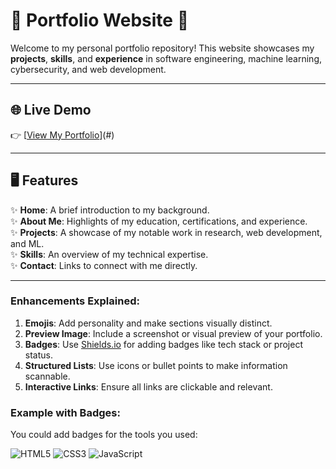 # 🌟 Portfolio Website 🌟  
Welcome to my personal portfolio repository! This website showcases my **projects**, **skills**, and **experience** in software engineering, machine learning, cybersecurity, and web development.

---

## 🌐 Live Demo  
👉 [[View My Portfolio](https://kanchonbishnu.com/)](#)  

---

## 🖥️ Features  
✨ **Home**: A brief introduction to my background.  
✨ **About Me**: Highlights of my education, certifications, and experience.  
✨ **Projects**: A showcase of my notable work in research, web development, and ML.  
✨ **Skills**: An overview of my technical expertise.  
✨ **Contact**: Links to connect with me directly.  

---

### Enhancements Explained:
1. **Emojis**: Add personality and make sections visually distinct.
2. **Preview Image**: Include a screenshot or visual preview of your portfolio.
3. **Badges**: Use [Shields.io](https://shields.io/) for adding badges like tech stack or project status.
4. **Structured Lists**: Use icons or bullet points to make information scannable.
5. **Interactive Links**: Ensure all links are clickable and relevant.

### Example with Badges:
You could add badges for the tools you used:

![HTML5](https://img.shields.io/badge/HTML5-E34F26?style=for-the-badge&logo=html5&logoColor=white)
![CSS3](https://img.shields.io/badge/CSS3-1572B6?style=for-the-badge&logo=css3&logoColor=white)
![JavaScript](https://img.shields.io/badge/JavaScript-F7DF1E?style=for-the-badge&logo=javascript&logoColor=black)
